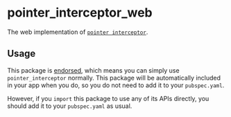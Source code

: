 # pointer\_interceptor\_web

The web implementation of [`pointer interceptor`][1].

## Usage

This package is [endorsed][2], which means you can simply use `pointer_interceptor`
normally. This package will be automatically included in your app when you do,
so you do not need to add it to your `pubspec.yaml`.

However, if you `import` this package to use any of its APIs directly, you
should add it to your `pubspec.yaml` as usual.

[1]: https://pub.dev/packages/pointer_interceptor
[2]: https://flutter.dev/docs/development/packages-and-plugins/developing-packages#endorsed-federated-plugin